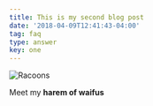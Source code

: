 ```yaml
---
title: This is my second blog post
date: '2018-04-09T12:41:43-04:00'
tag: faq
type: answer
key: one
---
```

![Racoons](/uploads/fat_racoon.jpg)

Meet my **harem of waifus**
